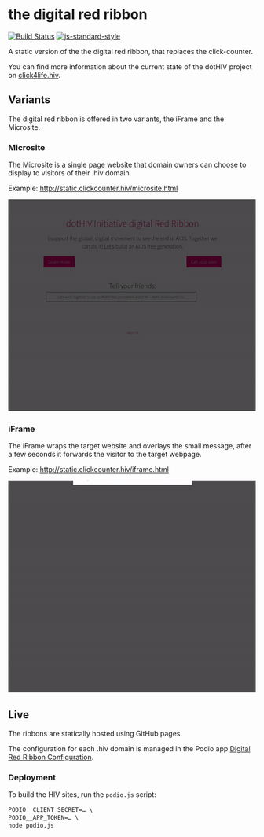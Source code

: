 # the digital red ribbon

[![Build Status](https://travis-ci.org/dothiv/ribbon.svg)](https://travis-ci.org/dothiv/ribbon)
[![js-standard-style](https://img.shields.io/badge/code%20style-standard-brightgreen.svg)](http://standardjs.com/)

A static version of the the digital red ribbon, that replaces the click-counter.

You can find more information about the current state of the dotHIV project on [click4life.hiv](https://click4life.hiv/).

## Variants

The digital red ribbon is offered in two variants, the iFrame and the Microsite.

### Microsite

The Microsite is a single page website that domain owners can choose to display to visitors of their .hiv domain.

Example: http://static.clickcounter.hiv/microsite.html

![iFrame](./doc/microsite.gif)

### iFrame 

The iFrame wraps the target website and overlays the small message, after a few seconds it forwards the visitor to the target webpage.

Example: http://static.clickcounter.hiv/iframe.html

![iFrame](./doc/iframe.gif)

## Live

The ribbons are statically hosted using GitHub pages.

The configuration for each .hiv domain is managed in the Podio app [Digital Red Ribbon Configuration](https://podio.com/dothivorg/digital-red-ribbon/apps/digital-red-ribbon-configuration).

### Deployment

To build the HIV sites, run the `podio.js` script:

    PODIO__CLIENT_SECRET=… \
    PODIO__APP_TOKEN=… \
    node podio.js
